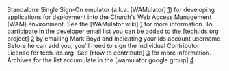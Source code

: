 Standalone Single Sign-On emulator (a.k.a. [WAMulator] [1]) for developing applications for deployment into the Church's Web Access Management (WAM) environment. See the [WAMulator wiki] [1] for more information. To participate in the developer email list you can be added to the [tech.lds.org project] [2] by emailing Mark Boyd and indicating your lds account username. Before he can add you, you'll need to sign the Individual Contributor License for tech.lds.org. See [How to contribute] [3] for more information. Archives for the list accumulate in the [wamulator google group] [4].


   [1]: http://tech.lds.org/wiki/WAMulator        "Wamulator"
   [2]: https://tech.lds.org/projects?controller=projects&view=project&Projectid=34 "wamulator tech project"
   [3]: https://tech.lds.org/contribute "contributing"
   [4]: https://groups.google.com/a/tech.lds.org/forum/#!forum/wamulator "wam google group location"